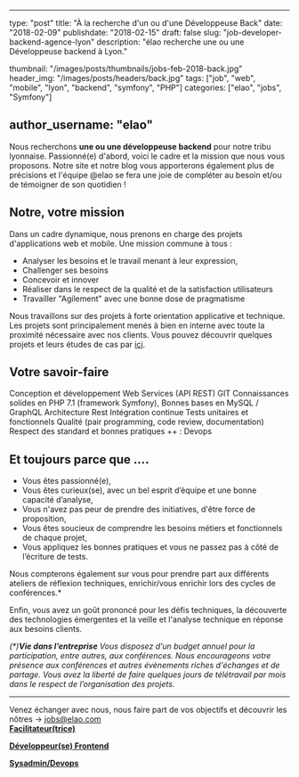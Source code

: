 ﻿
---
type:           "post"
title:          "À la recherche d'un ou d'une Développeuse Back"
date:           "2018-02-09"
publishdate:    "2018-02-15"
draft:          false
slug:           "job-developer-backend-agence-lyon"
description:    "élao recherche une ou une Développeuse backend à Lyon."

thumbnail:      "/images/posts/thumbnails/jobs-feb-2018-back.jpg"
header_img:     "/images/posts/headers/back.jpg"
tags:           ["job", "web", "mobile", "lyon", "backend", "symfony", "PHP"]
categories:     ["elao", "jobs", "Symfony"]

author_username:    "elao"
---

Nous recherchons **une ou une développeuse backend** pour notre tribu lyonnaise. Passionné(e) d'abord, voici le cadre et la mission que nous vous proposons. Notre site et notre blog vous apporterons également plus de précisions et l'équipe @elao se fera une joie de compléter au besoin et/ou de témoigner de son quotidien !
<!--more-->

## Notre, votre mission

Dans un cadre dynamique, nous prenons en charge des projets d'applications web et mobile. Une mission commune à tous :
- Analyser les besoins et le travail menant à leur expression,
- Challenger ses besoins
- Concevoir et innover
- Réaliser dans le respect de la qualité et de la satisfaction utilisateurs
- Travailler "Agilement" avec une bonne dose de pragmatisme

Nous travaillons sur des projets à forte orientation applicative et technique. Les projets sont principalement menés à bien en interne avec toute la proximité nécessaire avec nos clients.
Vous pouvez découvrir quelques projets et leurs études de cas par [ici](https://www.elao.com/fr/nos-experiences/). 

## Votre savoir-faire

Conception et développement
Web Services (API REST)
GIT
Connaissances solides en PHP 7.1 (framework Symfony),
Bonnes bases en MySQL / GraphQL
Architecture Rest
Intégration continue
Tests unitaires et fonctionnels
Qualité (pair programming, code review, documentation)
Respect des standard et bonnes pratiques
++ : Devops

## Et toujours parce que ....
- Vous êtes passionné(e),
- Vous êtes curieux(se), avec un bel esprit d’équipe et une bonne capacité d’analyse,
- Vous n'avez pas peur de prendre des initiatives, d'être force de proposition, 
- Vous êtes soucieux de comprendre les besoins métiers et fonctionnels de chaque projet,
- Vous appliquez les bonnes pratiques et vous ne passez pas à côté de l’écriture de tests.

Nous compterons également sur vous pour prendre part aux différents ateliers de réflexion techniques, enrichir/vous enrichir lors des cycles de conférences.*

Enfin, vous avez un goût prononcé pour les défis techniques, la découverte des technologies émergentes et la veille et l'analyse technique en réponse aux besoins clients.

_(*)**Vie dans l’entreprise**_
_Vous disposez d’un budget annuel pour la participation, entre autres, aux conférences. Nous encourageons votre présence aux conférences et autres évènements riches d'échanges et de partage. 
Vous avez la liberté de faire quelques jours de télétravail par mois dans le respect de l’organisation des projets._

-----------------------------------------------------------------------------------------------------------------
Venez échanger avec nous, nous faire part de vos objectifs et découvrir les nôtres  -> jobs@elao.com                  
[**Facilitateur(trice)**](/fr/elao/job-facilitateur-agence-lyon) 

[**Développeur(se) Frontend**](/fr/elao/job-developer-frontend-agence-lyon) 

[**Sysadmin/Devops**](/fr/elao/job-adminsys-agence-lyon) 














